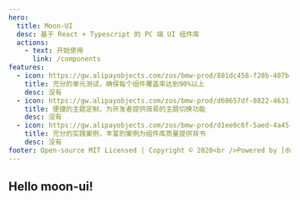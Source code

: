 ```yaml
---
hero:
  title: Moon-UI
  desc: 基于 React + Typescript 的 PC 端 UI 组件库
  actions:
    - text: 开始使用
      link: /components
features:
  - icon: https://gw.alipayobjects.com/zos/bmw-prod/881dc458-f20b-407b-947a-95104b5ec82b/k79dm8ih_w144_h144.png
    title: 充分的单元测试，确保每个组件覆盖率达到90%以上
    desc: 没有
  - icon: https://gw.alipayobjects.com/zos/bmw-prod/d60657df-0822-4631-9d7c-e7a869c2f21c/k79dmz3q_w126_h126.png
    title: 便捷的主题定制，为开发者提供简易的主题切换功能
    desc: 没有
  - icon: https://gw.alipayobjects.com/zos/bmw-prod/d1ee0c6f-5aed-4a45-a507-339a4bfe076c/k7bjsocq_w144_h144.png
    title: 充分的实践案例，丰富的案例为组件库质量提供背书
    desc: 没有
footer: Open-source MIT Licensed | Copyright © 2020<br />Powered by [dumi](https://d.umijs.org)
---
```


## Hello moon-ui!
